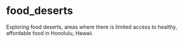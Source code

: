 # food_deserts
Exploring food deserts, areas where there is limited access to healthy, affordable food in Honolulu, Hawaii.
